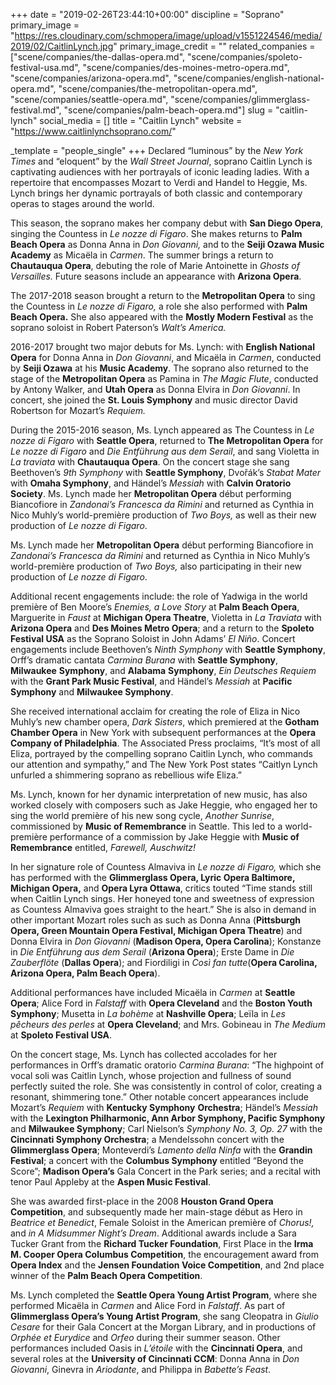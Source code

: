 +++
date = "2019-02-26T23:44:10+00:00"
discipline = "Soprano"
primary_image = "https://res.cloudinary.com/schmopera/image/upload/v1551224546/media/2019/02/CaitlinLynch.jpg"
primary_image_credit = ""
related_companies = ["scene/companies/the-dallas-opera.md", "scene/companies/spoleto-festival-usa.md", "scene/companies/des-moines-metro-opera.md", "scene/companies/arizona-opera.md", "scene/companies/english-national-opera.md", "scene/companies/the-metropolitan-opera.md", "scene/companies/seattle-opera.md", "scene/companies/glimmerglass-festival.md", "scene/companies/palm-beach-opera.md"]
slug = "caitlin-lynch"
social_media = []
title = "Caitlin Lynch"
website = "https://www.caitlinlynchsoprano.com/"

_template = "people_single"
+++
Declared “luminous” by the _New York Times_ and “eloquent” by the _Wall Street Journal_, soprano Caitlin Lynch is captivating audiences with her portrayals of iconic leading ladies. With a repertoire that encompasses Mozart to Verdi and Handel to Heggie, Ms. Lynch brings her dynamic portrayals of both classic and contemporary operas to stages around the world.

This season, the soprano makes her company debut with **San Diego Opera**, singing the Countess in _Le nozze di Figaro_. She makes returns to **Palm Beach Opera** as Donna Anna in _Don Giovanni,_ and to the **Seiji Ozawa Music Academy** as Micaëla in _Carmen_. The summer brings a return to **Chautauqua Opera**, debuting the role of Marie Antoinette in _Ghosts of Versailles._ Future seasons include an appearance with **Arizona Opera**.

The 2017-2018 season brought a return to the **Metropolitan Opera** to sing the Countess in _Le nozze di Figaro,_ a role she also performed with **Palm Beach Opera.** She also appeared with the **Mostly Modern Festival** as the soprano soloist in Robert Paterson’s _Walt’s America._

2016-2017 brought two major debuts for Ms. Lynch: with **English National Opera** for Donna Anna in _Don_ _Giovanni_, and Micaëla in _Carmen_, conducted by **Seiji Ozawa** at his **Music Academy**. The soprano also returned to the stage of the **Metropolitan Opera** as Pamina in _The Magic Flute_, conducted by Antony Walker, and **Utah Opera** as Donna Elvira in _Don Giovanni_. In concert, she joined the **St. Louis Symphony** and music director David Robertson for Mozart’s _Requiem._

During the 2015-2016 season, Ms. Lynch appeared as The Countess in _Le nozze di Figaro_ with **Seattle Opera**, returned to **The Metropolitan Opera** for _Le nozze di Figaro_ and _Die Entführung aus dem Serail_, and sang Violetta in _La traviata_ with **Chautauqua Opera**. On the concert stage she sang Beethoven’s _9th Symphony_ with **Seattle Symphony**, Dvořák’s _Stabat Mater_ with **Omaha Symphony**, and Händel’s _Messiah_ with **Calvin Oratorio Society**. Ms. Lynch made her **Metropolitan Opera** début performing Biancofiore in _Zandonai’s Francesca da Rimini_ and returned as Cynthia in Nico Muhly’s world-première production of _Two Boys,_ as well as their new production of _Le nozze di Figaro_.

Ms. Lynch made her **Metropolitan Opera** début performing Biancofiore in _Zandonai’s Francesca da Rimini_ and returned as Cynthia in Nico Muhly’s world-première production of _Two Boys,_ also participating in their new production of _Le nozze di Figaro_.

Additional recent engagements include: the role of Yadwiga in the world première of Ben Moore’s _Enemies, a Love Story_ at **Palm Beach Opera**, Marguerite in _Faust_ at **Michigan Opera Theatre**, Violetta in _La Traviata_ with **Arizona Opera** and **Des Moines Metro Opera**; and a return to the **Spoleto Festival USA** as the Soprano Soloist in John Adams’ _El Niño_. Concert engagements include Beethoven’s _Ninth Symphony_ with **Seattle Symphony**, Orff’s dramatic cantata _Carmina Burana_ with **Seattle Symphony**, **Milwaukee** **Symphony**, and **Alabama** **Symphony**, _Ein Deutsches Requiem_ with the **Grant Park Music Festival**, and Händel’s _Messiah_ at **Pacific Symphony** and **Milwaukee Symphony**.

She received international acclaim for creating the role of Eliza in Nico Muhly’s new chamber opera, _Dark Sisters_, which premiered at the **Gotham Chamber Opera** in New York with subsequent performances at the **Opera Company of Philadelphia**. The Associated Press proclaims, “It’s most of all Eliza, portrayed by the compelling soprano Caitlin Lynch, who commands our attention and sympathy,” and The New York Post states “Caitlyn Lynch unfurled a shimmering soprano as rebellious wife Eliza.”

Ms. Lynch, known for her dynamic interpretation of new music, has also worked closely with composers such as Jake Heggie, who engaged her to sing the world première of his new song cycle, _Another Sunrise_, commissioned by **Music of Remembrance** in Seattle. This led to a world-première performance of a commission by Jake Heggie with **Music of Remembrance** entitled, _Farewell, Auschwitz!_

In her signature role of Countess Almaviva in _Le nozze di Figaro,_ which she has performed with the **Glimmerglass Opera, Lyric Opera Baltimore, Michigan Opera,** and **Opera Lyra Ottawa**, critics touted “Time stands still when Caitlin Lynch sings. Her honeyed tone and sweetness of expression as Countess Almaviva goes straight to the heart.” She is also in demand in other important Mozart roles such as such as Donna Anna (**Pittsburgh Opera, Green Mountain Opera Festival, Michigan Opera Theatre**) and Donna Elvira in _Don Giovanni_ (**Madison Opera, Opera Carolina**); Konstanze in _Die Entführung aus dem Serail_ (**Arizona Opera**); Erste Dame in _Die Zauberflöte_ (**Dallas Opera**); and Fiordiligi in _Così fan tutte_(**Opera Carolina, Arizona Opera, Palm Beach Opera**).

Additional performances have included Micaëla in _Carmen_ at **Seattle Opera**; Alice Ford in _Falstaff_ with **Opera Cleveland** and the **Boston Youth Symphony**; Musetta in _La bohème_ at **Nashville Opera**; Leïla in _Les pêcheurs des perles_ at **Opera Cleveland**; and Mrs. Gobineau in _The Medium_ at **Spoleto Festival USA**.

On the concert stage, Ms. Lynch has collected accolades for her performances in Orff’s dramatic oratorio _Carmina Burana_: “The highpoint of vocal soli was Caitlin Lynch, whose projection and fullness of sound perfectly suited the role. She was consistently in control of color, creating a resonant, shimmering tone.” Other notable concert appearances include Mozart’s _Requiem_ with **Kentucky Symphony** **Orchestra**; Händel’s _Messiah_ with the **Lexington Philharmonic, Ann Arbor Symphony, Pacific Symphony** and **Milwaukee Symphony**; Carl Nielson’s _Symphony No. 3, Op. 27_ with the **Cincinnati Symphony Orchestra**; a Mendelssohn concert with the **Glimmerglass Opera**; Monteverdi’s _Lamento della Ninfa_ with the **Grandin Festival**; a concert with the **Columbus Symphony** entitled “Beyond the Score”; **Madison Opera’s** Gala Concert in the Park series; and a recital with tenor Paul Appleby at the **Aspen Music Festival**.

She was awarded first-place in the 2008 **Houston Grand Opera Competition**, and subsequently made her main-stage début as Hero in _Beatrice et Benedict_, Female Soloist in the American première of _Chorus!,_ and _in A Midsummer Night’s Dream_. Additional awards include a Sara Tucker Grant from the **Richard Tucker Foundation**, First Place in the **Irma M. Cooper Opera Columbus Competition**, the encouragement award from **Opera Index** and the **Jensen Foundation Voice Competition**, and 2nd place winner of the **Palm Beach Opera Competition**.

Ms. Lynch completed the **Seattle Opera Young Artist Program**, where she performed Micaëla in _Carmen_ and Alice Ford in _Falstaff_. As part of **Glimmerglass Opera’s Young Artist Program**, she sang Cleopatra in _Giulio Cesare_ for their Gala Concert at the Morgan Library, and in productions of _Orphée et Eurydice_ and _Orfeo_ during their summer season. Other performances included Oasis in _L’étoile_ with the **Cincinnati Opera**, and several roles at the **University of Cincinnati CCM**: Donna Anna in _Don Giovanni_, Ginevra in _Ariodante_, and Philippa in _Babette’s Feast_.